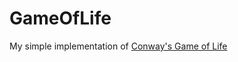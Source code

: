 # GameOfLife
My simple implementation of [Conway's Game of Life](https://en.wikipedia.org/wiki/Conway%27s_Game_of_Life)
